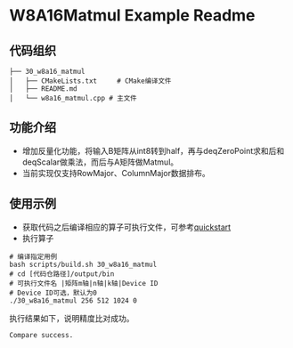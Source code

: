# W8A16Matmul Example Readme
## 代码组织
```
├── 30_w8a16_matmul
│   ├── CMakeLists.txt     # CMake编译文件
│   ├── README.md
│   └── w8a16_matmul.cpp # 主文件
```
## 功能介绍
- 增加反量化功能，将输入B矩阵从int8转到half，再与deqZeroPoint求和后和deqScalar做乘法，而后与A矩阵做Matmul。
- 当前实现仅支持RowMajor、ColumnMajor数据排布。
## 使用示例
- 获取代码之后编译相应的算子可执行文件，可参考[quickstart](../../docs/quickstart.md#算子编译)
- 执行算子
```
# 编译指定用例
bash scripts/build.sh 30_w8a16_matmul
# cd [代码仓路径]/output/bin
# 可执行文件名 |矩阵m轴|n轴|k轴|Device ID
# Device ID可选，默认为0
./30_w8a16_matmul 256 512 1024 0
```
执行结果如下，说明精度比对成功。
```
Compare success.
```